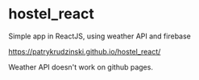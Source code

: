 # hostel_react
Simple app in ReactJS, using weather API and firebase

https://patrykrudzinski.github.io/hostel_react/

Weather API doesn't work on github pages.
